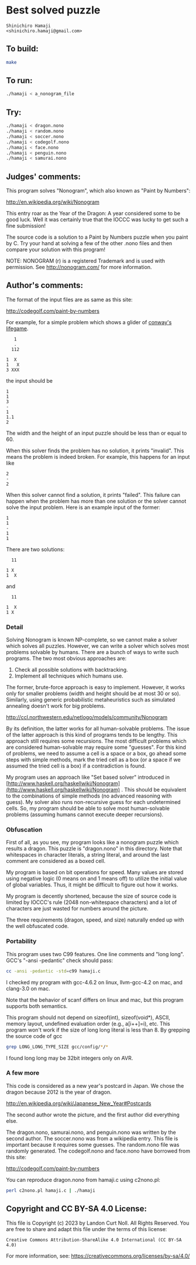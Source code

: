 # Best solved puzzle

    Shinichiro Hamaji  
    <shinichiro.hamaji@gmail.com>  

## To build:

```sh
make
```

## To run:

```sh
./hamaji < a_nonogram_file
```

## Try:

```sh
./hamaji < dragon.nono
./hamaji < random.nono
./hamaji < soccer.nono
./hamaji < codegolf.nono
./hamaji < face.nono
./hamaji < penguin.nono
./hamaji < samurai.nono
```

## Judges' comments:

This program solves "Nonogram", which also known as "Paint by Numbers":

<http://en.wikipedia.org/wiki/Nonogram>

This entry roar as the Year of the Dragon: A year considered
some to be good luck.  Well it was certainly true that the
IOCCC was lucky to get such a fine submission!

The source code is a solution to a Paint by Numbers puzzle when you
paint by C.  Try your hand at solving a few of the other .nono
files and then compare your solution with this program!

NOTE: NONOGRAM (r) is a registered Trademark and is used with permission.
      See http://nonogram.com/ for more information.

## Author's comments:

The format of the input files are as same as this site:

<http://codegolf.com/paint-by-numbers>

For example, for a simple problem which shows a glider of [conway's
lifegame](http://en.wikipedia.org/wiki/Conway's_Game_of_Life).

       1
       .
      112
    
    1  X
    1   X
    3 XXX

the input should be

    1
    1
    3
    -
    1
    1.1
    2

The width and the height of an input puzzle should be less than or
equal to 60.

When this solver finds the problem has no solution, it prints "invalid".
This means the problem is indeed broken. For example, this happens for
an input like

    2
    -
    2

When this solver cannot find a solution, it prints "failed". This
failure can happen when the problem has more than one solution or the
solver cannot solve the input problem. Here is an example input of the
former:

    1
    1
    -
    1
    1

There are two solutions:

      11
    
    1 X 
    1  X

and

      11
    
    1  X
    1 X 

### Detail

Solving Nonogram is known NP-complete, so we cannot make a solver
which solves all puzzles. However, we can write a solver which solves
most problems solvable by humans. There are a bunch of ways to write
such programs. The two most obvious approaches are:

1. Check all possible solutions with backtracking.
2. Implement all techniques which humans use.

The former, brute-force approach is easy to implement. However, it
works only for smaller problems (width and height should be at most 30
or so). Similarly, using generic probabilistic metaheuristics such as
simulated annealing doesn't work for big problems.

<http://ccl.northwestern.edu/netlogo/models/community/Nonogram>

By its definition, the latter works for all human-solvable
problems. The issue of the latter approach is this kind of programs
tends to be lengthy. This approach still requires some recursions. The
most difficult problems which are considered human-solvable may
require some "guesses". For this kind of problems, we need to assume a
cell is a space or a box, go ahead some steps with simple methods,
mark the tried cell as a box (or a space if we assumed the tried cell
is a box) if a contradiction is found.

My program uses an approach like "Set based solver" introduced in
[http://www.haskell.org/haskellwiki/Nonogram](http://www.haskell.org/haskellwiki/Nonogram) .
This should be equivalent to the combinations of simple methods (no
advanced reasoning with guess). My solver also runs non-recursive
guess for each undetermined cells. So, my program should be able to
solve most human-solvable problems (assuming humans cannot execute
deeper recursions).

### Obfuscation

First of all, as you see, my program looks like a nonogram puzzle
which results a dragon. This puzzle is "dragon.nono" in this
directory. Note that whitespaces in character literals, a string
literal, and around the last comment are considered as a boxed cell.

My program is based on bit operations for speed. Many values are
stored using negative logic (0 means on and 1 means off) to utilize
the initial value of global variables. Thus, it might be difficult to
figure out how it works.

My program is decently shortened, because the size of source code is
limited by IOCCC's rule (2048 non-whitespace characters) and a lot of
characters are just wasted for numbers around the picture.

The three requirements (dragon, speed, and size) naturally ended up
with the well obfuscated code.

### Portability

This program uses two C99 features. One line comments and "long long".
GCC's "-ansi -pedantic" check should pass:

```sh
cc -ansi -pedantic -std=c99 hamaji.c
```

I checked my program with gcc-4.6.2 on linux, llvm-gcc-4.2 on mac, and
clang-3.0 on mac.

Note that the behavior of scanf differs on linux and mac, but this
program supports both semantics.

This program should not depend on sizeof(int), sizeof(void*), ASCII,
memory layout, undefined evaluation order (e.g., a[i++]=i), etc. 
This program won't work if the size of long long literal is less than 8.
By grepping the source code of gcc

```sh
grep LONG_LONG_TYPE_SIZE gcc/config/*/*
```

I found long long may be 32bit integers only on AVR.

### A few more

This code is considered as a new year's postcard in Japan. We chose
the dragon because 2012 is the year of dragon.

<http://en.wikipedia.org/wiki/Japanese_New_Year#Postcards>

The second author wrote the picture, and the first author did
everything else.

The dragon.nono, samurai.nono, and penguin.nono was written by the
second author.  The soccer.nono was from a wikipedia entry.  This file
is important because it requires some guesses.  The random.nono file
was randomly generated. The codegolf.nono and face.nono have borrowed
from this site:

<http://codegolf.com/paint-by-numbers>

You can reproduce dragon.nono from hamaji.c using c2nono.pl:

```sh
perl c2nono.pl hamaji.c | ./hamaji
```

## Copyright and CC BY-SA 4.0 License:

This file is Copyright (c) 2023 by Landon Curt Noll.  All Rights Reserved.
You are free to share and adapt this file under the terms of this license:

    Creative Commons Attribution-ShareAlike 4.0 International (CC BY-SA 4.0)

For more information, see: https://creativecommons.org/licenses/by-sa/4.0/
